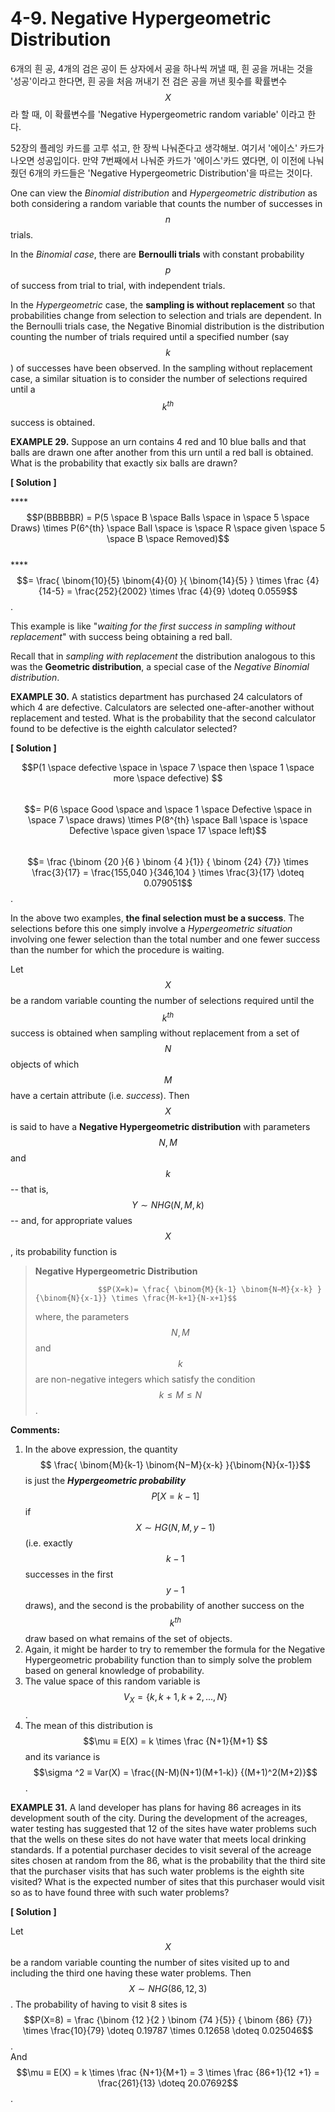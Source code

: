 # 4-9. Negative Hypergeometric Distribution

6개의 흰 공, 4개의 검은 공이 든 상자에서 공을 하나씩 꺼낼 때, 흰 공을 꺼내는 것을 '성공'이라고 한다면, 흰 공을 처음 꺼내기 전 검은 공을 꺼낸 횟수를 확률변수 $$X$$라 할 때, 이 확률변수를 'Negative Hypergeometric random variable' 이라고 한다.

52장의 플레잉 카드를 고루 섞고, 한 장씩 나눠준다고 생각해보. 여기서 '에이스' 카드가 나오면 성공입이다. 만약 7번째에서 나눠준 카드가 '에이스'카드 였다면, 이 이전에 나눠줬던 6개의 카드들은 'Negative  Hypergeometric Distribution'을 따르는 것이다.



One can view the _Binomial distribution_ and _Hypergeometric distribution_ as both considering a random variable that counts the number of successes in $$n$$ trials. 

In the _Binomial case_, there are **Bernoulli trials** with constant probability $$p$$ of success from trial to trial, with independent trials. 

In the _Hypergeometric_ case, the **sampling is without replacement** so that probabilities change from selection to selection and trials are dependent. In the Bernoulli trials case, the Negative Binomial distribution is the distribution counting the number of trials required until a specified number \(say $$k$$ \) of successes have been observed. In the sampling without replacement case, a similar situation is to consider the number of selections required until a $$k ^{th}$$ success is obtained.



**EXAMPLE 29.**  Suppose an urn contains 4 red and 10 blue balls and that balls are drawn one after another from this urn until a red ball is obtained. What is the probability that exactly six balls are drawn?

**\[ Solution \]**

\*\*\*\*$$P(BBBBBR) = P(5 \space B \space Balls \space in \space 5 \space Draws) \times P(6^{th} \space Ball \space is \space R \space given \space 5 \space B \space Removed)$$   
                                 ****$$= \frac{ \binom{10}{5}  \binom{4}{0} }{ \binom{14}{5} } \times \frac {4}{14-5} = \frac{252}{2002}  \times \frac {4}{9} \doteq 0.0559$$ .



This example is like "_waiting for the first success in sampling without replacement_" with success being obtaining a red ball. 

Recall that in _sampling with replacement_ the distribution analogous to this was the **Geometric distribution**, a special case of the _Negative Binomial distribution_.



**EXAMPLE 30.** A statistics department has purchased 24 calculators of which 4 are defective. Calculators are selected one-after-another without replacement and tested. What is the probability that the second calculator found to be defective is the eighth calculator selected?

**\[ Solution \]** 

$$P(1 \space defective \space in \space 7 \space then \space 1 \space more \space defective) $$  
     $$= P(6 \space Good \space and \space 1 \space Defective \space in \space 7 \space draws) \times P(8^{th} \space Ball \space is \space Defective \space given \space 17 \space  left)$$   
     $$= \frac {\binom {20 }{6 } \binom {4 }{1}} { \binom {24} {7}} \times \frac{3}{17} = \frac{155,040 }{346,104 } \times \frac{3}{17} \doteq 0.079051$$ .



In the above two examples, **the final selection must be a success**. The selections before this one simply involve a _Hypergeometric situation_ involving one fewer selection than the total number and one fewer success than the number for which the procedure is waiting.



Let $$X$$ be a random variable counting the number of selections required until the $$k^{th}$$ success is obtained when sampling without replacement from a set of $$N$$ objects of which $$M$$ have a certain attribute \(i.e. _success_\). Then $$X$$ is said to have a **Negative Hypergeometric distribution** with parameters $$N, M$$ and $$k$$ -- that is, $$Y \sim NHG(N,M ,k )$$ -- and, for appropriate values $$X$$, its probability function is 

> **Negative Hypergeometric Distribution**
>
>                   $$P(X=k)= \frac{ \binom{M}{k-1} \binom{N−M}{x-k} }{\binom{N}{x-1}} \times \frac{M-k+1}{N-x+1}$$ 
>
> where, the parameters $$N,M$$and $$k$$ are non-negative integers which satisfy the condition $$k≤M≤N$$ .

**Comments:** 

1.  In the above expression, the quantity $$ \frac{ \binom{M}{k-1} \binom{N−M}{x-k} }{\binom{N}{x-1}}$$ is just the _**Hypergeometric probability**_ $$ P[ X = k − 1]$$ if $$X \sim HG(N,M , y − 1)$$ \(i.e. exactly $$k - 1$$ successes in the first $$y - 1$$ draws\), and the second is the probability of another success on the $$k^{ th}$$ draw based on what remains of the set of objects. 
2. Again, it might be harder to try to remember the formula for the Negative Hypergeometric probability function than to simply solve the problem based on general knowledge of probability. 
3. The value space of this random variable is $$V_X = \{k ,k + 1,k + 2,...,N \}$$. 
4. The mean of this distribution is $$\mu ≡ E(X) = k \times \frac {N+1}{M+1} $$  and its variance is $$\sigma ^2 ≡ Var(X) = \frac{(N-M)(N+1)(M+1-k)} {(M+1)^2(M+2)}$$ .



**EXAMPLE 31.** A land developer has plans for having 86 acreages in its development south of the city. During the development of the acreages, water testing has suggested that 12 of the sites have water problems such that the wells on these sites do not have water that meets local drinking standards. If a potential purchaser decides to visit several of the acreage sites chosen at random from the 86, what is the probability that the third site that the purchaser visits that has such water problems is the eighth site visited? What is the expected number of sites that this purchaser would visit so as to have found three with such water problems?

**\[ Solution \]**

Let $$X$$ be a random variable counting the number of sites visited up to and including the third one having these water problems. Then $$X \sim NHG(86,12,3)$$ . The probability of having to visit 8 sites is   
 $$P(X=8) = \frac {\binom {12 }{2 } \binom {74 }{5}} { \binom {86} {7}} \times \frac{10}{79} \doteq  0.19787 \times 0.12658  \doteq 0.025046$$ .  
And $$\mu ≡ E(X) = k \times \frac {N+1}{M+1} = 3 \times \frac {86+1}{12 +1} =  \frac{261}{13} \doteq 20.07692$$ .







